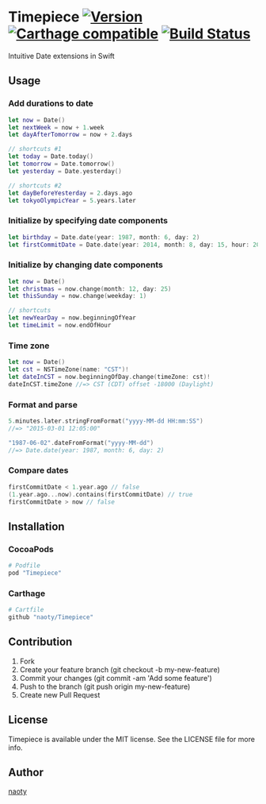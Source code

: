 # Timepiece [![Version](http://img.shields.io/cocoapods/v/Timepiece.svg?style=flat)](http://cocoadocs.org/docsets/Timepiece) [![Carthage compatible](https://img.shields.io/badge/Carthage-compatible-4BC51D.svg?style=flat)](https://github.com/Carthage/Carthage) [![Build Status](https://travis-ci.org/naoty/Timepiece.svg?branch=travis-ci)](https://travis-ci.org/naoty/Timepiece)
Intuitive Date extensions in Swift

## Usage

### Add durations to date

```swift
let now = Date()
let nextWeek = now + 1.week
let dayAfterTomorrow = now + 2.days

// shortcuts #1
let today = Date.today()
let tomorrow = Date.tomorrow()
let yesterday = Date.yesterday()

// shortcuts #2
let dayBeforeYesterday = 2.days.ago
let tokyoOlympicYear = 5.years.later
```

### Initialize by specifying date components

```swift
let birthday = Date.date(year: 1987, month: 6, day: 2)
let firstCommitDate = Date.date(year: 2014, month: 8, day: 15, hour: 20, minute: 25, second: 43)
```

### Initialize by changing date components

```swift
let now = Date()
let christmas = now.change(month: 12, day: 25)
let thisSunday = now.change(weekday: 1)

// shortcuts
let newYearDay = now.beginningOfYear
let timeLimit = now.endOfHour
```

### Time zone

```swift
let now = Date()
let cst = NSTimeZone(name: "CST")!
let dateInCST = now.beginningOfDay.change(timeZone: cst)!
dateInCST.timeZone //=> CST (CDT) offset -18000 (Daylight)
```

### Format and parse

```swift
5.minutes.later.stringFromFormat("yyyy-MM-dd HH:mm:SS")
//=> "2015-03-01 12:05:00"

"1987-06-02".dateFromFormat("yyyy-MM-dd")
//=> Date.date(year: 1987, month: 6, day: 2)
```

### Compare dates

```swift
firstCommitDate < 1.year.ago // false
(1.year.ago...now).contains(firstCommitDate) // true
firstCommitDate > now // false
```

## Installation

### CocoaPods

```ruby
# Podfile
pod "Timepiece"
```

### Carthage

```ruby
# Cartfile
github "naoty/Timepiece"
```

## Contribution

1. Fork
2. Create your feature branch (git checkout -b my-new-feature)
3. Commit your changes (git commit -am 'Add some feature')
4. Push to the branch (git push origin my-new-feature)
5. Create new Pull Request

## License

Timepiece is available under the MIT license. See the LICENSE file for more info.

## Author

[naoty](https://github.com/naoty)
